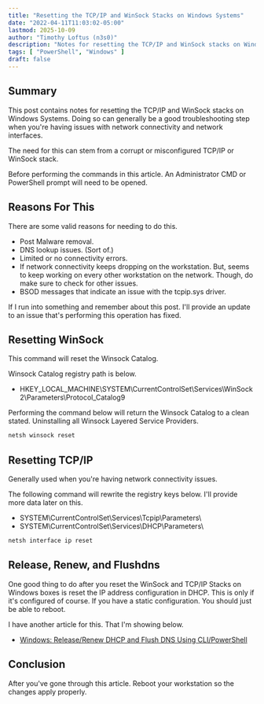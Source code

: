```yaml
---
title: "Resetting the TCP/IP and WinSock Stacks on Windows Systems"
date: "2022-04-11T11:03:02-05:00"
lastmod: 2025-10-09
author: "Timothy Loftus (n3s0)"
description: "Notes for resetting the TCP/IP and WinSock stacks on Windows Systems."
tags: [ "PowerShell", "Windows" ]
draft: false
---
```


## Summary

This post contains notes for resetting the TCP/IP and WinSock stacks on
Windows Systems. Doing so can generally be a good troubleshooting step
when you're having issues with network connectivity and network
interfaces.

The need for this can stem from a corrupt or misconfigured TCP/IP or
WinSock stack.

Before performing the commands in this article. An Administrator CMD or
PowerShell prompt will need to be opened. 

## Reasons For This

There are some valid reasons for needing to do this.

- Post Malware removal.
- DNS lookup issues. (Sort of.)
- Limited or no connectivity errors.
- If network connectivity keeps dropping on the workstation. But, seems
  to keep working on every other workstation on the network. Though, do
  make sure to check for other issues.
- BSOD messages that indicate an issue with the tcpip.sys driver.

If I run into something and remember about this post. I'll provide an
update to an issue that's performing this operation has fixed.

## Resetting WinSock

This command will reset the Winsock Catalog. 

Winsock Catalog registry path is below.

- HKEY_LOCAL_MACHINE\SYSTEM\CurrentControlSet\Services\WinSock2\Parameters\Protocol_Catalog9

Performing the command below will return the Winsock Catalog to a clean
stated. Uninstalling all Winsock Layered Service Providers.

```powershell
netsh winsock reset
```

## Resetting TCP/IP

Generally used when you're having network connectivity issues.

The following command will rewrite the registry keys below. I'll provide
more data later on this.

- SYSTEM\CurrentControlSet\Services\Tcpip\Parameters\ 
- SYSTEM\CurrentControlSet\Services\DHCP\Parameters\ 

```powershell
netsh interface ip reset
```

## Release, Renew, and Flushdns

One good thing to do after you reset the WinSock and TCP/IP Stacks on
Windows boxes is reset the IP address configuration in DHCP. This is
only if it's configured of course. If you have a static configuration.
You should just be able to reboot.

I have another article for this. That I'm showing below.

- [Windows: Release/Renew DHCP and Flush DNS Using CLI/PowerShell](https://info.n3s0.tech/2022/07/01/20220701101438)

## Conclusion

After you've gone through this article. Reboot your workstation so the
changes apply properly.
